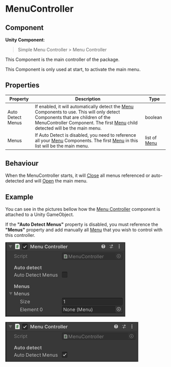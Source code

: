 # MenuController

## Component
**Unity Component**:
> Simple Menu Controller > Menu Controller

This Component is the main controller of the package.

This Component is only used at start, to activate the main menu.

## Properties
| Property | Description | Type |
|----------|-------------|------|
| Auto Detect Menus | If enabled, it will automatically detect the [Menu](Menu) Components to use. This will only detect Components that are children of the MenuController Component. The first [Menu](Menu) child detected will be the main menu. | boolean
| Menus | If Auto Detect is disabled, you need to reference all your [Menu](Menu) Components. The first [Menu](Menu) in this list will be the main menu. | list of [Menu](Menu)

## Behaviour
When the MenuController starts, it will [Close](Menu.Close) all menus referenced or auto-detected and will [Open](Menu.Open) the main menu.

## Example

You can see in the pictures bellow how the [Menu Controller](MenuController) component is attached to a Unity GameObject.

If the **"Auto Detect Menus"** property is disabled, you must reference the **"Menus"** property and add manually all [Menu](Menu) that you wish to control with this controller.

![Image not found](https://github.com/benjaminhate/Unity-SimpleMenuController/raw/main/Documentation~/components/Images/Menu%20Controller%20-%20not%20Auto%20detect.PNG "Menu Controller, not auto detect")

![Image not found](https://github.com/benjaminhate/Unity-SimpleMenuController/raw/main/Documentation~/components/Images/Menu%20Controller%20-%20Auto%20detect.PNG "Menu Controller, auto detect")